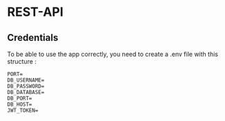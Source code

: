 # REST-API
## Credentials
To be able to use the app correctly, you need to create a .env file with this structure :
````
PORT=
DB_USERNAME=
DB_PASSWORD=
DB_DATABASE=
DB_PORT=
DB_HOST=
JWT_TOKEN=
````
